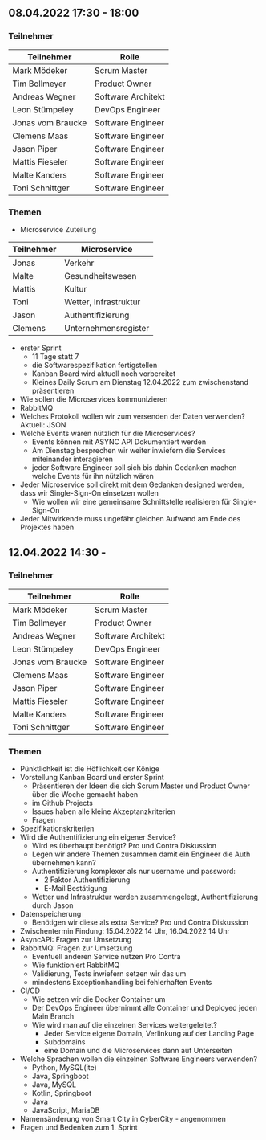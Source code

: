 ## 08.04.2022 17:30 - 18:00
### Teilnehmer
| Teilnehmer | Rolle |
| - | - |
| Mark Mödeker | Scrum Master |
| Tim Bollmeyer | Product Owner |
| Andreas Wegner | Software Architekt |
| Leon Stümpeley | DevOps Engineer |
| Jonas vom Braucke | Software Engineer |
| Clemens Maas | Software Engineer |
| Jason Piper | Software Engineer |
| Mattis Fieseler | Software Engineer |
| Malte Kanders | Software Engineer |
| Toni Schnittger | Software Engineer |

### Themen
* Microservice Zuteilung

| Teilnehmer | Microservice |
| - | - |
| Jonas | Verkehr |
| Malte | Gesundheitswesen |
| Mattis | Kultur |
| Toni | Wetter, Infrastruktur |
| Jason | Authentifizierung |
| Clemens | Unternehmensregister |

* erster Sprint
  * 11 Tage statt 7
  * die Softwarespezifikation fertigstellen
  * Kanban Board wird aktuell noch vorbereitet
  * Kleines Daily Scrum am Dienstag 12.04.2022 zum zwischenstand präsentieren
* Wie sollen die Microservices kommunizieren
* RabbitMQ
* Welches Protokoll wollen wir zum versenden der Daten verwenden? Aktuell: JSON
* Welche Events wären nützlich für die Microservices? 
  * Events können mit ASYNC API Dokumentiert werden
  * Am Dienstag besprechen wir weiter inwiefern die Services miteinander interagieren
  * jeder Software Engineer soll sich bis dahin Gedanken machen welche Events für ihn nützlich wären
* Jeder Microservice soll direkt mit dem Gedanken designed werden, dass wir Single-Sign-On einsetzen wollen
  * Wie wollen wir eine gemeinsame Schnittstelle realisieren für Single-Sign-On
* Jeder Mitwirkende muss ungefähr gleichen Aufwand am Ende des Projektes haben

## 12.04.2022 14:30 - 
### Teilnehmer
| Teilnehmer | Rolle |
| - | - |
| Mark Mödeker | Scrum Master |
| Tim Bollmeyer | Product Owner |
| Andreas Wegner | Software Architekt |
| Leon Stümpeley | DevOps Engineer |
| Jonas vom Braucke | Software Engineer |
| Clemens Maas | Software Engineer |
| Jason Piper | Software Engineer |
| Mattis Fieseler | Software Engineer |
| Malte Kanders | Software Engineer |
| Toni Schnittger | Software Engineer |

### Themen
* Pünktlichkeit ist die Höflichkeit der Könige
* Vorstellung Kanban Board und erster Sprint
  * Präsentieren der Ideen die sich Scrum Master und Product Owner über die Woche gemacht haben
  * im Github Projects
  * Issues haben alle kleine Akzeptanzkriterien
  * Fragen
* Spezifikationskriterien
* Wird die Authentifizierung ein eigener Service?
  * Wird es überhaupt benötigt? Pro und Contra Diskussion
  * Legen wir andere Themen zusammen damit ein Engineer die Auth übernehmen kann?
  * Authentifizierung komplexer als nur username und password:
    * 2 Faktor Authentifizierung
    * E-Mail Bestätigung
  * Wetter und Infrastruktur werden zusammengelegt, Authentifizierung durch Jason
* Datenspeicherung
  * Benötigen wir diese als extra Service? Pro und Contra Diskussion
* Zwischentermin Findung: 15.04.2022 14 Uhr, 16.04.2022 14 Uhr
* AsyncAPI: Fragen zur Umsetzung
* RabbitMQ: Fragen zur Umsetzung
  * Eventuell anderen Service nutzen Pro Contra
  * Wie funktioniert RabbitMQ
  * Validierung, Tests inwiefern setzen wir das um
  * mindestens Exceptionhandling bei fehlerhaften Events
* CI/CD
  * Wie setzen wir die Docker Container um
  * Der DevOps Engineer übernimmt alle Container und Deployed jeden Main Branch
  * Wie wird man auf die einzelnen Services weitergeleitet?
    * Jeder Service eigene Domain, Verlinkung auf der Landing Page
    * Subdomains
    * eine Domain und die Microservices dann auf Unterseiten
* Welche Sprachen wollen die einzelnen Software Engineers verwenden?
  * Python, MySQL(ite)
  * Java, Springboot
  * Java, MySQL
  * Kotlin, Springboot
  * Java
  * JavaScript, MariaDB
* Namensänderung von Smart City in CyberCity - angenommen
* Fragen und Bedenken zum 1. Sprint
